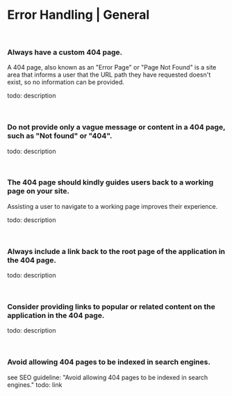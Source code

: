 # Error Handling | General

<br>


### Always have a custom 404 page.

A 404 page, also known as an "Error Page" or "Page Not Found" is a site area that informs a user that the URL path they have requested doesn't exist, so no information can
be provided.

todo: description

<br>


### Do not provide only a vague message or content in a 404 page, such as "Not found" or "404".

todo: description

<br>


### The 404 page should kindly guides users back to a working page on your site.

Assisting a user to navigate to a working page improves their experience.

todo: description

<br>


### Always include a link back to the root page of the application in the 404 page.

todo: description

<br>


### Consider providing links to popular or related content on the application in the 404 page.

todo: description

<br>


### Avoid allowing 404 pages to be indexed in search engines.

see SEO guideline: "Avoid allowing 404 pages to be indexed in search engines."
todo: link

<br>